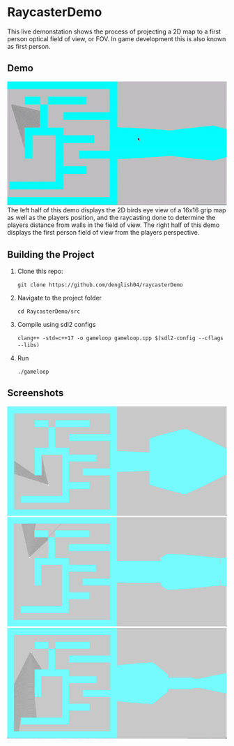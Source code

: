 # RaycasterDemo
This live demonstation shows the process of projecting a 2D map to a first person optical field of view, or FOV. In game development this is also known as first person. 

## Demo
![](images/screenrecording.gif)
The left half of this demo displays the 2D birds eye view of a 16x16 grip map as well as the players position, and the raycasting done to determine the players distance from walls in the field of view. The right half of this demo displays the first person field of view from the players perspective. 



## Building the Project 
1. Clone this repo:
    ```
    git clone https://github.com/denglish04/raycasterDemo
    ```

2. Navigate to the project folder
    ```
    cd RaycasterDemo/src
    ```
3. Compile using sdl2 configs 
    ```
    clang++ -std=c++17 -o gameloop gameloop.cpp $(sdl2-config --cflags --libs)
    ```
4. Run 
    ```
    ./gameloop
    ```


## Screenshots
![](images/screenshot1.png)    
![](images/screenshot2.png)    
![](images/screenshot3.png)    




